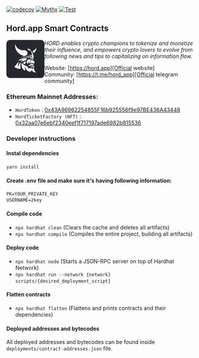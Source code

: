 [![codecov](https://codecov.io/gh/hord/smart-contracts/branch/develop/graph/badge.svg?token=8f1gfxIpRK)](https://codecov.io/gh/hord/smart-contracts)
[![Mythx](https://github.com/Hord/smart-contracts/actions/workflows/mythx.yml/badge.svg)](https://github.com/Hord/smart-contracts/actions/workflows/mythx.yml)
[![Test](https://github.com/Hord/smart-contracts/actions/workflows/test.yml/badge.svg)](https://github.com/Hord/smart-contracts/actions/workflows/test.yml)
## Hord.app Smart Contracts

<img src="./favicon.png" width="100" style="float: left;">

_HORD enables crypto champions to tokenize and monetize their influence, and empowers crypto lovers to evolve from following news and tips to capitalizing on information flow._

- Website: [https://hord.app][Official website]
- Community: [https://t.me/hord_app][Official telegram community]

### Ethereum Mainnet Addresses:

- `HordToken` : [0x43A96962254855F16b925556f9e97BE436A43448](https://etherscan.io/token/0x43A96962254855F16b925556f9e97BE436A43448) 
- `HordTicketFactory (NFT)` : [0x32aa07e6ebf2340eef1f717197ade6982b815536](https://etherscan.io/address/0x32aa07e6ebf2340eef1f717197ade6982b815536)

### Developer instructions

#### Instal dependencies
`yarn install`

#### Create .env file and make sure it's having following information:
```
PK=YOUR_PRIVATE_KEY 
USERNAME=2key
```

#### Compile code
- `npx hardhat clean` (Clears the cache and deletes all artifacts)
- `npx hardhat compile` (Compiles the entire project, building all artifacts)

#### Deploy code 
- `npx hardhat node` (Starts a JSON-RPC server on top of Hardhat Network)
- `npx hardhat run --network {network} scripts/{desired_deployment_script}`

#### Flatten contracts
- `npx hardhat flatten` (Flattens and prints contracts and their dependencies)

#### Deployed addresses and bytecodes
All deployed addresses and bytecodes can be found inside `deployments/contract-addresses.json` file.


[Official website]: https://hord.app

[Official telegram community]: https://t.me/hord_app
